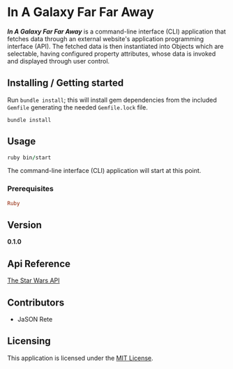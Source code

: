 # In A Galaxy Far Far Away

__*In A Galaxy Far Far Away*__ is a command-line interface (CLI) application that fetches data through an external website's application programming interface (API). The fetched data is then instantiated into Objects which are selectable, having configured property attributes, whose data is invoked and displayed through user control.

## Installing / Getting started

Run `bundle install`; this will install gem dependencies from the included `Gemfile` generating the needed `Gemfile.lock` file.

`bundle install`

## Usage

```ruby
ruby bin/start  
```

The command-line interface (CLI) application will start at this point.

### Prerequisites

```ruby
Ruby
```

## Version 

**0.1.0**

## Api Reference

[The Star Wars API](https://swapi.dev/documentation)

## Contributors

- JaSON Rete

## Licensing

This application is licensed under the [MIT License](LICENSE).